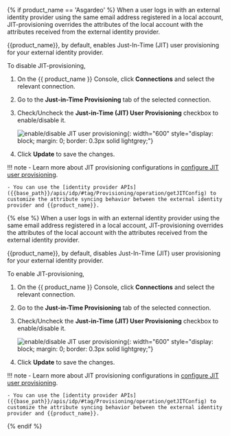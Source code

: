 {% if product_name == 'Asgardeo' %}
When a user logs in with an external identity provider using the same email address registered in a local account, JIT-provisioning overrides the attributes of the local account with the attributes received from the external identity provider.

{{product_name}}, by default, enables Just-In-Time (JIT) user provisioning for your external identity provider.

To disable JIT-provisioning,

1. On the {{ product_name }} Console, click **Connections** and select the relevant connection.

2. Go to the **Just-in-Time Provisioning** tab of the selected connection.

3. Check/Uncheck the **Just-in-Time (JIT) User Provisioning** checkbox to enable/disable it.

    ![enable/disable JIT user provisioning]({{base_path}}/assets/img/guides/jit-provisioning/jit-enabled.png){: width="600" style="display: block; margin: 0; border: 0.3px solid lightgrey;"}

4. Click **Update** to save the changes.

!!! note
    - Learn more about JIT provisioning configurations in [configure JIT user provisioning]({{base_path}}/guides/authentication/jit-user-provisioning/).

    - You can use the [identity provider APIs]({{base_path}}/apis/idp/#tag/Provisioning/operation/getJITConfig) to customize the attribute syncing behavior between the external identity provider and {{product_name}}.
{% else %}
When a user logs in with an external identity provider using the same email address registered in a local account, JIT-provisioning overrides the attributes of the local account with the attributes received from the external identity provider.

{{product_name}}, by default, disables Just-In-Time (JIT) user provisioning for your external identity provider.

To enable JIT-provisioning,

1. On the {{ product_name }} Console, click **Connections** and select the relevant connection.

2. Go to the **Just-in-Time Provisioning** tab of the selected connection.

3. Check/Uncheck the **Just-in-Time (JIT) User Provisioning** checkbox to enable/disable it.

    ![enable/disable JIT user provisioning]({{base_path}}/assets/img/guides/jit-provisioning/jit-enabled.png){: width="600" style="display: block; margin: 0; border: 0.3px solid lightgrey;"}

4. Click **Update** to save the changes.

!!! note
    - Learn more about JIT provisioning configurations in [configure JIT user provisioning]({{base_path}}/guides/authentication/jit-user-provisioning/).

    - You can use the [identity provider APIs]({{base_path}}/apis/idp/#tag/Provisioning/operation/getJITConfig) to customize the attribute syncing behavior between the external identity provider and {{product_name}}.
{% endif %}



